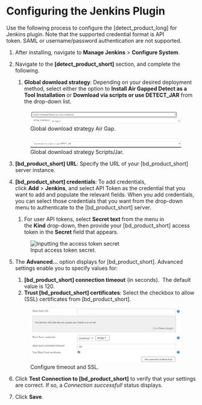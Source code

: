 # Configuring the Jenkins Plugin
Use the following process to configure the [detect_product_long] for Jenkins plugin. Note that the supported credential format is API token. SAML or username/password authentication are not supported.

1. After installing, navigate to **Manage Jenkins** > **Configure System**.
1. Navigate to the **[detect_product_short]** section, and complete the following.
   1. **Global download strategy**: Depending on your desired deployment method, select either the option to **Install Air Gapped Detect as a Tool Installation** or **Download via scripts or use DETECT\_JAR** from the drop-down list.
   
	<figure>
		<img src="../jenkinsplugin/images/Configuring1.png"
			alt="Global download strategy Air Gap">
		<figcaption>Global download strategy Air Gap.</figcaption>
	</figure>   
	
	<figure>
		<img src="../jenkinsplugin/images/Configuring2.png"
			alt="Global download strategy Scripts/Jar">
		<figcaption>Global download strategy Scripts/Jar.</figcaption>
	</figure>

1. **[bd_product_short] URL**: Specify the URL of your [bd_product_short] server instance.
1. **[bd_product_short] credentials**: To add credentials, click **Add** > **Jenkins**, and select API Token as the credential that you want to add and populate the relevant fields.
   When you add credentials, you can select those credentials that you want from the drop-down menu to authenticate to the [bd_product_short] server. 
   1. For user API tokens, select **Secret text** from the menu in the **Kind** drop-down, then provide your [bd_product_short] access token in the **Secret** field that appears.
	<figure>
		<img src="../jenkinsplugin/images/Configuring3.png"
			alt="Inputting the access token secret">
		<figcaption>Input access token secret.</figcaption>
	</figure>

1. The **Advanced...** option displays for [bd_product_short]. Advanced settings enable you to specify values for:
   1. **[bd_product_short] connection timeout** (in seconds).  The default value is 120.
   1. **Trust [bd_product_short] certificates**: Select the checkbox to allow (SSL) certificates from [bd_product_short].
	<figure>
		<img src="../jenkinsplugin/images/Configuring4.jpg"
			alt="Configure connection timeout and SSL">
		<figcaption>Configure timeout and SSL.</figcaption>
	</figure>
1. Click **Test Connection to [bd_product_short]** to verify that your settings are correct. If so, a *Connection successful!* status displays.
1. Click **Save**.
